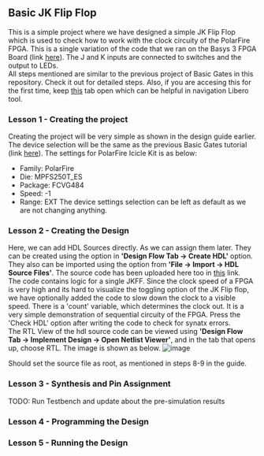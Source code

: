 ## Basic JK Flip Flop
This is a simple project where we have designed a simple JK Flip Flop which is used to check how to work with the clock circuity of the PolarFire FPGA. This is a single variation of the code that we ran on the Basys 3 FPGA Board (link [here](https://github.com/sanathNU/Verilog-Projects/tree/main/J%20K%20Flip%20Flop)). The J and K inputs are connected to switches and the output to LEDs. <br>
All steps mentioned are similar to the previous project of Basic Gates in this repository. Check it out for detailed steps. Also, if you are accesing this for the first time, keep [this](https://microchipdeveloper.com/fpgadt:libero-getting-started) tab open which can be helpful in navigation Libero tool.
### Lesson 1 - Creating the project
Creating the project will be very simple as shown in the design guide earlier. The device selection will be the same as the previous Basic Gates tutorial (link [here](https://github.com/sanathNU/Experiments-in-PolarFire-Icicle-Kit/blob/main/Basic%20Gates/SimpleProject.md)). The settings for PolarFire Icicle Kit is as below:
* Family: PolarFire
* Die: MPFS250T_ES
* Package: FCVG484
* Speed: -1
* Range: EXT
The device settings selection can be left as default as we are not changing anything.
### Lesson 2 - Creating the Design
Here, we can add HDL Sources directly. As we can assign them later. They can be created using the option in **'Design Flow Tab -> Create HDL'** option. They also can be imported using the option from **'File -> Import -> HDL Source Files'**. The source code has been uploaded here too in [this](https://github.com/sanathNU/Experiments-in-PolarFire-Icicle-Kit/blob/main/Sequential%20Circuit/Source%20Files/JKK.v) link. <br>
The code contains logic for a single JKFF. Since the clock speed of a FPGA is very high and its hard to visualize the toggling option of the JK Flip flop, we have optionally added the code to slow down the clock to a visible speed. There is a 'count' variable, which determines the clock out. It is a very simple demonstration of sequential circuity of the FPGA. Press the 'Check HDL' option after writing the code to check for synatx errors. <br>
The RTL View of the hdl source code can be viewed using **'Design Flow Tab -> Implement Design -> Open Netlist Viewer'**, and in the tab that opens up, choose RTL. The image is shown as below.
![image](https://user-images.githubusercontent.com/77428228/208342452-e2274489-982e-4170-9c08-720373d4f548.png)

Should set the source file as root, as mentioned in steps 8-9 in the guide.
### Lesson 3 - Synthesis and Pin Assignment
TODO: Run Testbench and update about the pre-simulation results
### Lesson 4 - Programming the Design
### Lesson 5 - Running the Design
